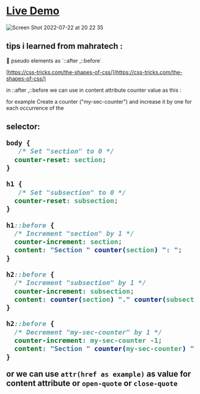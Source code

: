 # [Live Demo]( https://zenab12.github.io/Freecodecamo-Piano/)

![Screen Shot 2022-07-22 at 20 22 35](https://user-images.githubusercontent.com/78083890/180500688-eab166ec-f973-46b4-88ec-ba92e4278e28.png)


## tips i learned from mahratech :

<aside>
🔑 pseudo elements as `::after ,::before`

[https://css-tricks.com/the-shapes-of-css/](https://css-tricks.com/the-shapes-of-css/)

in ::after ,::before we can use in content attribute counter value as this :

for example Create a counter ("my-sec-counter") and increase it by one for each occurrence of the <h2> selector:

```css
body {
   /* Set "section" to 0 */
  counter-reset: section;
}

h1 {
   /* Set "subsection" to 0 */
  counter-reset: subsection;
}

h1::before {
  /* Increment "section" by 1 */
  counter-increment: section;
  content: "Section " counter(section) ": ";
}

h2::before {
  /* Increment "subsection" by 1 */
  counter-increment: subsection;
  content: counter(section) "." counter(subsection) " ";
}

h2::before {
  /* Decrement "my-sec-counter" by 1 */
  counter-increment: my-sec-counter -1;
  content: "Section " counter(my-sec-counter) ". ";
}
```

or we can use `attr(href as example)` as value for content attribute or `open-quote` or `close-quote` 

